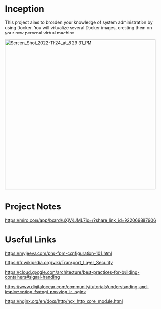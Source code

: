 # Inception

This project aims to broaden your knowledge of system administration by using Docker.
You will virtualize several Docker images, creating them on your new personal virtual machine.



<img width="494" alt="Screen_Shot_2022-11-24_at_8 29 31_PM" src="https://github.com/Eozdur/Inception-42/assets/101213607/5419d2a9-9972-4ab8-aa61-a856a4c4e811">

# Project Notes

https://miro.com/app/board/uXjVKJML7ig=/?share_link_id=922069887906

# Useful Links

https://myjeeva.com/php-fpm-configuration-101.html

https://fr.wikipedia.org/wiki/Transport_Layer_Security

https://cloud.google.com/architecture/best-practices-for-building-containers#signal-handling

https://www.digitalocean.com/community/tutorials/understanding-and-implementing-fastcgi-proxying-in-nginx

https://nginx.org/en/docs/http/ngx_http_core_module.html
